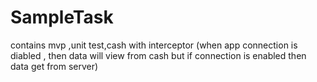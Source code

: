 # SampleTask
contains mvp ,unit test,cash with interceptor (when app connection is diabled ,
then data will view from cash but if connection is enabled then data get from server)
